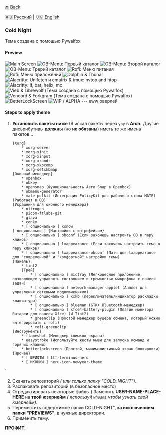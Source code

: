 [🔙 Back](https://github.com/SkullGamer205/dotfiles) 

[🇷🇺 Русский](README-ru.md) | [🇺🇲 English](README.md)

### Cold Night
Тема создана с помощью Pywalfox
#### Preview

![Main Screen](.PREVIEWS/SCREENSHOT-1.png)
![OB-Menu: Первый каталог](.PREVIEWS/SCREENSHOT-4.png)
![OB-Menu: Второй каталог](.PREVIEWS/SCREENSHOT-2.png)
![OB-Menu: Трерий каталог](.PREVIEWS/SCREENSHOT-3.png)
![Rofi: Меню питания](.PREVIEWS/SCREENSHOT-5.png)
![Rofi: Меню приложений](.PREVIEWS/SCREENSHOT-6.png)
![Dolphin & Thunar](.PREVIEWS/SCREENSHOT-7.png)
![Alacritty: Unifetch и cmatrix & tmux: nvtop and htop	](.PREVIEWS/SCREENSHOT-8.png)
![Alacritty: lf, bat, helix, mc](.PREVIEWS/SCREENSHOT-9.png)
![Vieb & Librewolf (Тема создана с помощью Pywalfox) ](.PREVIEWS/SCREENSHOT-10.png)
![Vencord & Forkgram (Тема создана с помощью Pywalfox) ](.PREVIEWS/SCREENSHOT-11.png)
![BetterLockScreen](.PREVIEWS/SCREENSHOT-12.png)
![WIP / ALPHA --- eww оверлей](.PREVIEWS/SCREENSHOT-12.png)
#### Steps to apply theme

1) **Установить пакеты ниже** (Я искал пакеты через `yay` в **Arch.** Другие дисьрибутивы **должны**  (но **не обязаны**) иметь те же имена пакетов...
	```
	{Xorg}
		* xorg-server
		* xorg-xinit
		* xorg-xinput
		* xorg-xrandr
		* xorg-xkbcomp
		* xorg-setxkbmap
	{Оконный менеджер}
		* openbox
		* obkey
		* opensnap (Функциональность Aero Snap в Openbox)
		* obmenu-generator
		* mate-polkit (Интеграция PolicyKit для рабочего стола MATE) (Работает в OB)
	{Украшения для оконного менеджера}
		* nitrogen
		* picom-ftlabs-git
		* glava
		* conky
		* [ опционально ] xsnow
	[ опционально ] {Настройки с интрефейсом}
		* [ опционально ] obconf (Если захочешь настроить OB в пару кликов)
		* [ опционально ] lxappearance (Если захочешь настроить тема в пару кликов)
		* [ опционально ] lxappearance-obconf (Патч для lxappearance для "современной" и "комфортной" настройки темы)
	{Панель}
		* tint2
		{Трей}
			* [ опционально ] mictray (Легковесное приложение, позволяющее управлять состоянием и громкостью микрофона с панели задач)
			* [ опционально ] network-manager-applet (Апплет для управления сетевыми подключениями)
			* [ опционально ] xxkb (переключатель/индикатор раскладки клавиатуры)
			* [ опционально ] blueman (GTK+ Bluetooth-менеджер)
			* [ опционально ] xfce4-battery-plugin (Плагин монитора батареи для панели Xfce) (И Tint2)
			* greenclip (Простой менеджер буфера обмена, который можно интегрировать с rofi)
			* rofi-greenclip
	{Инструменты}
		* flameshot (Менеджер снимков экрана)
		* easystroke (Используйте жесты мыши для запуска команд и горячих клавиш)
		* betterlockscreen (Простой, минималистичный экран блокировки)
	{Прочее}
		* [ ШРИФТЫ ] ttf-terminus-nerd
		* [ ИКОНКИ ] neru-icon-newyear-theme
``

2) Скачать репозиторий *( или только папку "COLD_NIGHT")*.
3) Распаковать репозиторий (в безопасное место)
4) Отредактировать некоторые файлы ( Заменить **USER-NAME-PLACE-HERE** на **твой юзернейм** *( используй `whoami` чтобы узнать свой юзернейм)*.
5) Переместить содержимое папки COLD-NIGHT", **за исключением папки "PREVIEWS"**, в нужные директории.
6) Применить тему.

**ПРОФИТ.**

